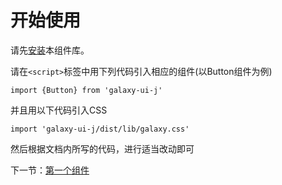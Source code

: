 # 开始使用
请先[安装](#/doc/install)本组件库。

请在```<script>```标签中用下列代码引入相应的组件(以Button组件为例)
```
import {Button} from 'galaxy-ui-j'
```
并且用以下代码引入CSS
```
import 'galaxy-ui-j/dist/lib/galaxy.css'
```
然后根据文档内所写的代码，进行适当改动即可

下一节：[第一个组件](#/doc/switch)
